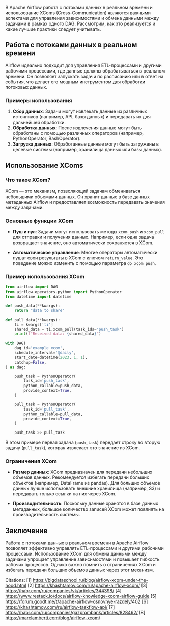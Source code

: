 В Apache Airflow работа с потоками данных в реальном времени и использование XComs (Cross-Communication) являются важными аспектами для управления зависимостями и обмена данными между задачами в рамках одного DAG. Рассмотрим, как это реализуется и какие лучшие практики следует учитывать.

## Работа с потоками данных в реальном времени

Airflow идеально подходит для управления ETL-процессами и другими рабочими процессами, где данные должны обрабатываться в реальном времени. Он позволяет запускать задачи по расписанию или в ответ на события, что делает его мощным инструментом для обработки потоковых данных.

### Примеры использования

1. **Сбор данных**: Задачи могут извлекать данные из различных источников (например, API, базы данных) и передавать их для дальнейшей обработки.
2. **Обработка данных**: После извлечения данные могут быть обработаны с помощью различных операторов (например, PythonOperator, BashOperator).
3. **Загрузка данных**: Обработанные данные могут быть загружены в целевые системы (например, хранилища данных или базы данных).

## Использование XComs

### Что такое XCom?

XCom — это механизм, позволяющий задачам обмениваться небольшими объемами данных. Он хранит данные в базе данных метаданных Airflow и предоставляет возможность передавать значения между задачами.

### Основные функции XCom

- **Пуш и пул**: Задачи могут использовать методы `xcom_push` и `xcom_pull` для отправки и получения данных. Например, если одна задача возвращает значение, оно автоматически сохраняется в XCom.
  
- **Автоматическое управление**: Многие операторы автоматически пушат свои результаты в XCom с ключом `return_value`. Это поведение можно изменить с помощью параметра `do_xcom_push`.

### Пример использования XCom

```python
from airflow import DAG
from airflow.operators.python import PythonOperator
from datetime import datetime

def push_data(**kwargs):
    return "data to share"

def pull_data(**kwargs):
    ti = kwargs['ti']
    shared_data = ti.xcom_pull(task_ids='push_task')
    print(f"Received data: {shared_data}")

with DAG(
    dag_id='example_xcom',
    schedule_interval='@daily',
    start_date=datetime(2023, 1, 1),
    catchup=False,
) as dag:

    push_task = PythonOperator(
        task_id='push_task',
        python_callable=push_data,
        provide_context=True,
    )

    pull_task = PythonOperator(
        task_id='pull_task',
        python_callable=pull_data,
        provide_context=True,
    )

    push_task >> pull_task
```

В этом примере первая задача (`push_task`) передает строку во вторую задачу (`pull_task`), которая извлекает это значение из XCom.

### Ограничения XCom

- **Размер данных**: XCom предназначен для передачи небольших объемов данных. Рекомендуется избегать передачи больших объектов (например, DataFrame из pandas). Для больших объемов данных лучше использовать внешние хранилища (например, S3) и передавать только ссылки на них через XCom.

- **Производительность**: Поскольку данные хранятся в базе данных метаданных, большое количество записей XCom может повлиять на производительность системы.

## Заключение

Работа с потоками данных в реальном времени в Apache Airflow позволяет эффективно управлять ETL-процессами и другими рабочими процессами. Использование XCom для обмена данными между задачами упрощает управление зависимостями и повышает гибкость рабочих процессов. Однако важно помнить о ограничениях XCom и избегать передачи больших объемов данных через этот механизм.

Citations:
[1] https://bigdataschool.ru/blog/airflow-xcom-under-the-hood.html
[2] https://khashtamov.com/ru/apache-airflow-xcom/
[3] https://habr.com/ru/companies/vk/articles/344398/
[4] https://www.restack.io/docs/airflow-knowledge-xcom-airflow-guide
[5] https://forum.goodt.me/t/apache-airflow-osnovnye-razdely/402
[6] https://khashtamov.com/ru/airflow-taskflow-api/
[7] https://habr.com/ru/companies/gazprombank/articles/828462/
[8] https://marclamberti.com/blog/airflow-xcom/